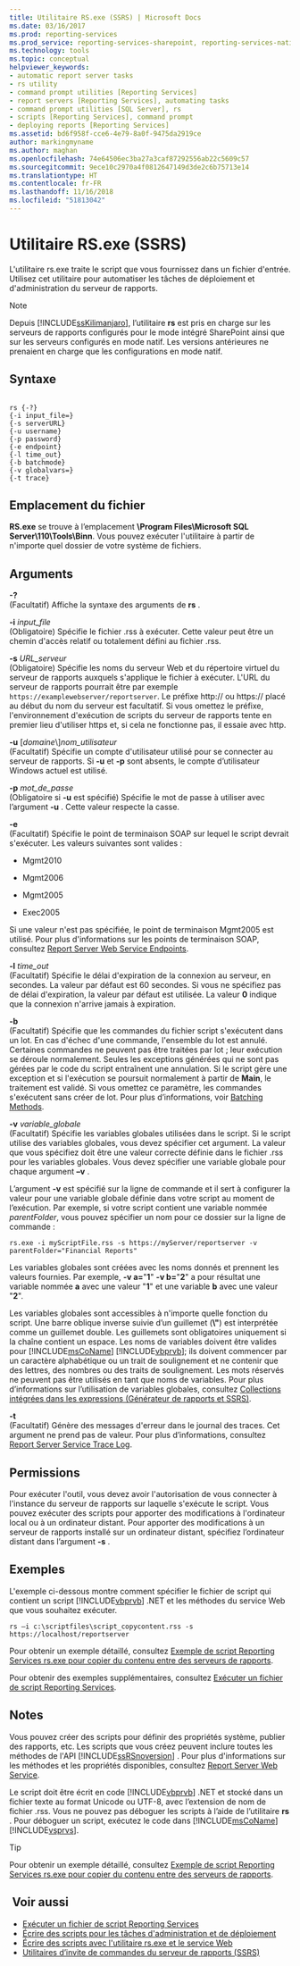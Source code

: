 ```yaml
---
title: Utilitaire RS.exe (SSRS) | Microsoft Docs
ms.date: 03/16/2017
ms.prod: reporting-services
ms.prod_service: reporting-services-sharepoint, reporting-services-native
ms.technology: tools
ms.topic: conceptual
helpviewer_keywords:
- automatic report server tasks
- rs utility
- command prompt utilities [Reporting Services]
- report servers [Reporting Services], automating tasks
- command prompt utilities [SQL Server], rs
- scripts [Reporting Services], command prompt
- deploying reports [Reporting Services]
ms.assetid: bd6f958f-cce6-4e79-8a0f-9475da2919ce
author: markingmyname
ms.author: maghan
ms.openlocfilehash: 74e64506ec3ba27a3caf87292556ab22c5609c57
ms.sourcegitcommit: 9ece10c2970a4f0812647149d3de2c6b75713e14
ms.translationtype: HT
ms.contentlocale: fr-FR
ms.lasthandoff: 11/16/2018
ms.locfileid: "51813042"
---
```

# <a name="rsexe-utility-ssrs"></a>Utilitaire RS.exe (SSRS)
  L'utilitaire rs.exe traite le script que vous fournissez dans un fichier d'entrée. Utilisez cet utilitaire pour automatiser les tâches de déploiement et d'administration du serveur de rapports.  
  
> [!NOTE]  
>  Depuis [!INCLUDE[ssKilimanjaro](../../includes/sskilimanjaro-md.md)], l’utilitaire **rs** est pris en charge sur les serveurs de rapports configurés pour le mode intégré SharePoint ainsi que sur les serveurs configurés en mode natif. Les versions antérieures ne prenaient en charge que les configurations en mode natif.  
  
## <a name="syntax"></a>Syntaxe  
  
```  
  
rs {-?}  
{-i input_file=}  
{-s serverURL}  
{-u username}  
{-p password}  
{-e endpoint}  
{-l time_out}  
{-b batchmode}  
{-v globalvars=}  
{-t trace}  
```  
  
##  <a name="bkmk_filelocation"></a> Emplacement du fichier  
 **RS.exe** se trouve à l’emplacement **\Program Files\Microsoft SQL Server\110\Tools\Binn**. Vous pouvez exécuter l'utilitaire à partir de n'importe quel dossier de votre système de fichiers.  
  
##  <a name="bkmk_arguments"></a> Arguments  
 **-?**  
 (Facultatif) Affiche la syntaxe des arguments de **rs** .  
  
 **-i** *input_file*  
 (Obligatoire) Spécifie le fichier .rss à exécuter. Cette valeur peut être un chemin d'accès relatif ou totalement défini au fichier .rss.  
  
 **-s** *URL_serveur*  
 (Obligatoire) Spécifie les noms du serveur Web et du répertoire virtuel du serveur de rapports auxquels s'applique le fichier à exécuter. L'URL du serveur de rapports pourrait être par exemple `https://examplewebserver/reportserver`. Le préfixe http:// ou https:// placé au début du nom du serveur est facultatif. Si vous omettez le préfixe, l'environnement d'exécution de scripts du serveur de rapports tente en premier lieu d'utiliser https et, si cela ne fonctionne pas, il essaie avec http.  
  
 **-u** [*domaine*\\]*nom_utilisateur*  
 (Facultatif) Spécifie un compte d'utilisateur utilisé pour se connecter au serveur de rapports. Si **-u** et **-p** sont absents, le compte d’utilisateur Windows actuel est utilisé.  
  
 **-p** *mot_de_passe*  
 (Obligatoire si **-u** est spécifié) Spécifie le mot de passe à utiliser avec l’argument **-u** . Cette valeur respecte la casse.  
  
 **-e**  
 (Facultatif) Spécifie le point de terminaison SOAP sur lequel le script devrait s'exécuter. Les valeurs suivantes sont valides :  
  
-   Mgmt2010  
  
-   Mgmt2006  
  
-   Mgmt2005  
  
-   Exec2005  
  
 Si une valeur n'est pas spécifiée, le point de terminaison Mgmt2005 est utilisé. Pour plus d'informations sur les points de terminaison SOAP, consultez [Report Server Web Service Endpoints](../../reporting-services/report-server-web-service/methods/report-server-web-service-endpoints.md).  
  
 **-l** *time_out*  
 (Facultatif) Spécifie le délai d'expiration de la connexion au serveur, en secondes. La valeur par défaut est 60 secondes. Si vous ne spécifiez pas de délai d'expiration, la valeur par défaut est utilisée. La valeur **0** indique que la connexion n'arrive jamais à expiration.  
  
 **-b**  
 (Facultatif) Spécifie que les commandes du fichier script s'exécutent dans un lot. En cas d'échec d'une commande, l'ensemble du lot est annulé. Certaines commandes ne peuvent pas être traitées par lot ; leur exécution se déroule normalement. Seules les exceptions générées qui ne sont pas gérées par le code du script entraînent une annulation. Si le script gère une exception et si l'exécution se poursuit normalement à partir de **Main**, le traitement est validé. Si vous omettez ce paramètre, les commandes s'exécutent sans créer de lot. Pour plus d’informations, voir [Batching Methods](../../reporting-services/report-server-web-service-net-framework-soap-headers/batching-methods.md).  
  
 **-v** *variable_globale*  
 (Facultatif) Spécifie les variables globales utilisées dans le script. Si le script utilise des variables globales, vous devez spécifier cet argument. La valeur que vous spécifiez doit être une valeur correcte définie dans le fichier .rss pour les variables globales. Vous devez spécifier une variable globale pour chaque argument **–v** .  
  
 L’argument **-v** est spécifié sur la ligne de commande et il sert à configurer la valeur pour une variable globale définie dans votre script au moment de l’exécution. Par exemple, si votre script contient une variable nommée *parentFolder*, vous pouvez spécifier un nom pour ce dossier sur la ligne de commande :  
  
 `rs.exe -i myScriptFile.rss -s https://myServer/reportserver -v parentFolder="Financial Reports"`  
  
 Les variables globales sont créées avec les noms donnés et prennent les valeurs fournies. Par exemple, **-v a=**"**1**" **-v b=**"**2**" a pour résultat une variable nommée **a** avec une valeur "**1**" et une variable **b** avec une valeur "**2**".  
  
 Les variables globales sont accessibles à n'importe quelle fonction du script. Une barre oblique inverse suivie d’un guillemet (**\\"**) est interprétée comme un guillemet double. Les guillemets sont obligatoires uniquement si la chaîne contient un espace. Les noms de variables doivent être valides pour [!INCLUDE[msCoName](../../includes/msconame-md.md)] [!INCLUDE[vbprvb](../../includes/vbprvb-md.md)]; ils doivent commencer par un caractère alphabétique ou un trait de soulignement et ne contenir que des lettres, des nombres ou des traits de soulignement. Les mots réservés ne peuvent pas être utilisés en tant que noms de variables. Pour plus d’informations sur l’utilisation de variables globales, consultez [Collections intégrées dans les expressions &#40;Générateur de rapports et SSRS&#41;](../../reporting-services/report-design/built-in-collections-in-expressions-report-builder.md).  
  
 **-t**  
 (Facultatif) Génère des messages d'erreur dans le journal des traces. Cet argument ne prend pas de valeur. Pour plus d’informations, consultez [Report Server Service Trace Log](../../reporting-services/report-server/report-server-service-trace-log.md).  
  
##  <a name="bkmk_permissions"></a> Permissions  
 Pour exécuter l'outil, vous devez avoir l'autorisation de vous connecter à l'instance du serveur de rapports sur laquelle s'exécute le script. Vous pouvez exécuter des scripts pour apporter des modifications à l'ordinateur local ou à un ordinateur distant. Pour apporter des modifications à un serveur de rapports installé sur un ordinateur distant, spécifiez l’ordinateur distant dans l’argument **-s** .  
  
##  <a name="bkmk_examples"></a> Exemples  
 L'exemple ci-dessous montre comment spécifier le fichier de script qui contient un script [!INCLUDE[vbprvb](../../includes/vbprvb-md.md)] .NET et les méthodes du service Web que vous souhaitez exécuter.  
  
```  
rs –i c:\scriptfiles\script_copycontent.rss -s https://localhost/reportserver  
```  
  
 Pour obtenir un exemple détaillé, consultez [Exemple de script Reporting Services rs.exe pour copier du contenu entre des serveurs de rapports](../../reporting-services/tools/sample-reporting-services-rs-exe-script-to-copy-content-between-report-servers.md).  
  
 Pour obtenir des exemples supplémentaires, consultez [Exécuter un fichier de script Reporting Services](../../reporting-services/tools/run-a-reporting-services-script-file.md).  
  
## <a name="remarks"></a>Notes   
 Vous pouvez créer des scripts pour définir des propriétés système, publier des rapports, etc. Les scripts que vous créez peuvent inclure toutes les méthodes de l'API [!INCLUDE[ssRSnoversion](../../includes/ssrsnoversion-md.md)] . Pour plus d'informations sur les méthodes et les propriétés disponibles, consultez [Report Server Web Service](../../reporting-services/report-server-web-service/report-server-web-service.md).  
  
 Le script doit être écrit en code [!INCLUDE[vbprvb](../../includes/vbprvb-md.md)] .NET et stocké dans un fichier texte au format Unicode ou UTF-8, avec l’extension de nom de fichier .rss. Vous ne pouvez pas déboguer les scripts à l’aide de l’utilitaire **rs** . Pour déboguer un script, exécutez le code dans [!INCLUDE[msCoName](../../includes/msconame-md.md)] [!INCLUDE[vsprvs](../../includes/vsprvs-md.md)].  
  
> [!TIP]  
>  Pour obtenir un exemple détaillé, consultez [Exemple de script Reporting Services rs.exe pour copier du contenu entre des serveurs de rapports](../../reporting-services/tools/sample-reporting-services-rs-exe-script-to-copy-content-between-report-servers.md).  
  
## <a name="see-also"></a> Voir aussi  
- [Exécuter un fichier de script Reporting Services](../../reporting-services/tools/run-a-reporting-services-script-file.md)   
- [Écrire des scripts pour les tâches d'administration et de déploiement](../../reporting-services/tools/script-deployment-and-administrative-tasks.md)   
- [Écrire des scripts avec l'utilitaire rs.exe et le service Web](../../reporting-services/tools/script-with-the-rs-exe-utility-and-the-web-service.md)   
- [Utilitaires d’invite de commandes du serveur de rapports &#40;SSRS&#41;](../../reporting-services/tools/report-server-command-prompt-utilities-ssrs.md)  
  
  
